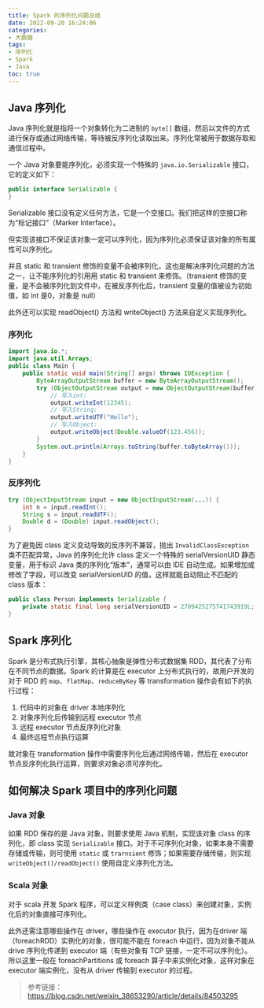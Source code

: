 ```yaml
---
title: Spark 的序列化问题总结
date: 2022-09-20 16:24:06
categories:
- 大数据
tags: 
- 序列化
- Spark
- Java
toc: true
---
```

## Java 序列化
Java 序列化就是指将一个对象转化为二进制的 `byte[]` 数组，然后以文件的方式进行保存或通过网络传输，等待被反序列化读取出来。序列化常被用于数据存取和通信过程中。

一个 Java 对象要能序列化，必须实现一个特殊的 `java.io.Serializable` 接口，它的定义如下：
```java
public interface Serializable {
}
```
<!--more-->
Serializable 接口没有定义任何方法，它是一个空接口。我们把这样的空接口称为“标记接口”（Marker Interface）。

但实现该接口不保证该对象一定可以序列化，因为序列化必须保证该对象的所有属性可以序列化。

并且 static 和 transient 修饰的变量不会被序列化，这也是解决序列化问题的方法之一，让不能序列化的引用用 static 和 transient 来修饰。（transient 修饰的变量，是不会被序列化到文件中，在被反序列化后，transient 变量的值被设为初始值，如 int 是0，对象是 null）

此外还可以实现 readObject() 方法和 writeObject() 方法来自定义实现序列化。

### 序列化
```java
import java.io.*;
import java.util.Arrays;
public class Main {
    public static void main(String[] args) throws IOException {
        ByteArrayOutputStream buffer = new ByteArrayOutputStream();
        try (ObjectOutputStream output = new ObjectOutputStream(buffer)) {
            // 写入int:
            output.writeInt(12345);
            // 写入String:
            output.writeUTF("Hello");
            // 写入Object:
            output.writeObject(Double.valueOf(123.456));
        }
        System.out.println(Arrays.toString(buffer.toByteArray()));
    }
}
```
### 反序列化
```java
try (ObjectInputStream input = new ObjectInputStream(...)) {
    int n = input.readInt();
    String s = input.readUTF();
    Double d = (Double) input.readObject();
}
```
为了避免因 class 定义变动导致的反序列不兼容，抛出 `InvalidClassException` 类不匹配异常，Java 的序列化允许 class 定义一个特殊的 serialVersionUID 静态变量，用于标识 Java 类的序列化“版本”，通常可以由 IDE 自动生成。如果增加或修改了字段，可以改变 serialVersionUID 的值，这样就能自动阻止不匹配的 class 版本：
```java
public class Person implements Serializable {
    private static final long serialVersionUID = 2709425275741743919L;
}
```
## Spark 序列化
Spark 是分布式执行引擎，其核心抽象是弹性分布式数据集 RDD，其代表了分布在不同节点的数据。Spark 的计算是在 executor 上分布式执行的，故用户开发的对于 RDD 的 `map`、`flatMap`、`reduceByKey` 等 transformation 操作会有如下的执行过程：

1. 代码中的对象在 driver 本地序列化
2. 对象序列化后传输到远程 executor 节点
3. 远程 executor 节点反序列化对象
4. 最终远程节点执行运算

故对象在 transformation 操作中需要序列化后通过网络传输，然后在 executor 节点反序列化执行运算，则要求对象必须可序列化。
## 如何解决 Spark 项目中的序列化问题
###  Java 对象
如果 RDD 保存的是 Java 对象，则要求使用 Java 机制，实现该对象 class 的序列化，即 class 实现 `Serializable` 接口。对于不可序列化对象，如果本身不需要存储或传输，则可使用 `static` 或 `trarnsient` 修饰；如果需要存储传输，则实现 `writeObject()/readObject()` 使用自定义序列化方法。
### Scala 对象
对于 scala 开发 Spark 程序，可以定义样例类（case class）来创建对象，实例化后的对象直接可序列化。

此外还需注意哪些操作在 driver，哪些操作在 executor 执行，因为在driver 端（foreachRDD）实例化的对象，很可能不能在 foreach 中运行，因为对象不能从 drive 序列化传递到 executor 端（有些对象有 TCP 链接，一定不可以序列化）。所以这里一般在 foreachPartitions 或 foreach 算子中来实例化对象，这样对象在 executor 端实例化，没有从 driver 传输到 executor 的过程。

>参考链接：
https://blog.csdn.net/weixin_38653290/article/details/84503295
